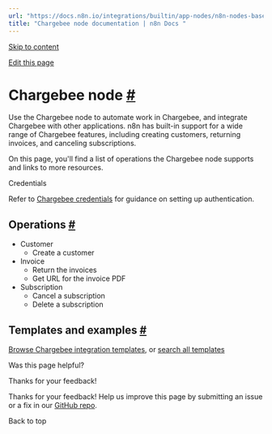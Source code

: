 ```yaml
---
url: "https://docs.n8n.io/integrations/builtin/app-nodes/n8n-nodes-base.chargebee/"
title: "Chargebee node documentation | n8n Docs "
---
```


[Skip to content](https://docs.n8n.io/integrations/builtin/app-nodes/n8n-nodes-base.chargebee/#chargebee-node)

[Edit this page](https://github.com/n8n-io/n8n-docs/edit/main/docs/integrations/builtin/app-nodes/n8n-nodes-base.chargebee.md "Edit this page")

# Chargebee node [\#](https://docs.n8n.io/integrations/builtin/app-nodes/n8n-nodes-base.chargebee/\#chargebee-node "Permanent link")

Use the Chargebee node to automate work in Chargebee, and integrate Chargebee with other applications. n8n has built-in support for a wide range of Chargebee features, including creating customers, returning invoices, and canceling subscriptions.

On this page, you'll find a list of operations the Chargebee node supports and links to more resources.

Credentials

Refer to [Chargebee credentials](https://docs.n8n.io/integrations/builtin/credentials/chargebee/) for guidance on setting up authentication.

## Operations [\#](https://docs.n8n.io/integrations/builtin/app-nodes/n8n-nodes-base.chargebee/\#operations "Permanent link")

- Customer
  - Create a customer
- Invoice
  - Return the invoices
  - Get URL for the invoice PDF
- Subscription
  - Cancel a subscription
  - Delete a subscription

## Templates and examples [\#](https://docs.n8n.io/integrations/builtin/app-nodes/n8n-nodes-base.chargebee/\#templates-and-examples "Permanent link")

[Browse Chargebee integration templates](https://n8n.io/integrations/chargebee/), or [search all templates](https://n8n.io/workflows/)

Was this page helpful?






Thanks for your feedback!






Thanks for your feedback! Help us improve this page by submitting an issue or a fix in our [GitHub repo](https://github.com/n8n-io/n8n-docs).


Back to top